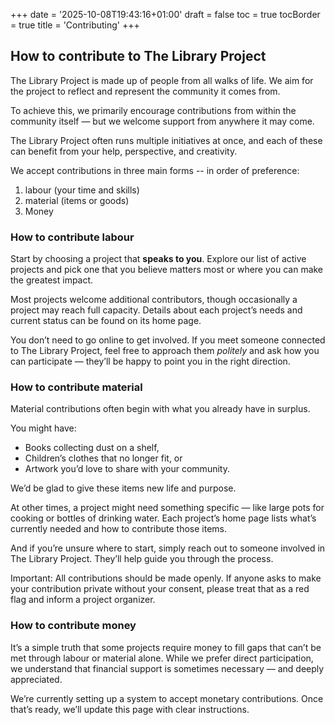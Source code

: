 +++
date = '2025-10-08T19:43:16+01:00'
draft = false
toc = true
tocBorder = true
title = 'Contributing'
+++

## How to contribute to The Library Project

The Library Project is made up of people from all walks of life. We aim for the project to reflect and represent the community it comes from.

To achieve this, we primarily encourage contributions from within the community itself — but we welcome support from anywhere it may come.

The Library Project often runs multiple initiatives at once, and each of these can benefit from your help, perspective, and creativity.

We accept contributions in three main forms -- in order of preference: 

1. labour (your time and skills)
2. material (items or goods)
3. Money

### How to contribute labour

Start by choosing a project that **speaks to you**. Explore our list of active projects and pick one that you believe matters most or where you can make the greatest impact.

Most projects welcome additional contributors, though occasionally a project may reach full capacity. Details about each project’s needs and current status can be found on its home page.

You don’t need to go online to get involved. If you meet someone connected to The Library Project, feel free to approach them *politely* and ask how you can participate — they’ll be happy to point you in the right direction.

### How to contribute material

Material contributions often begin with what you already have in surplus.

You might have:

- Books collecting dust on a shelf,
- Children’s clothes that no longer fit, or
- Artwork you’d love to share with your community.

We’d be glad to give these items new life and purpose.

At other times, a project might need something specific — like large pots for cooking or bottles of drinking water. Each project’s home page lists what’s currently needed and how to contribute those items.

And if you’re unsure where to start, simply reach out to someone involved in The Library Project. They’ll help guide you through the process.

Important: All contributions should be made openly. If anyone asks to make your contribution private without your consent, please treat that as a red flag and inform a project organizer.

### How to contribute money

It’s a simple truth that some projects require money to fill gaps that can’t be met through labour or material alone. While we prefer direct participation, we understand that financial support is sometimes necessary — and deeply appreciated.

We’re currently setting up a system to accept monetary contributions. Once that’s ready, we’ll update this page with clear instructions.
